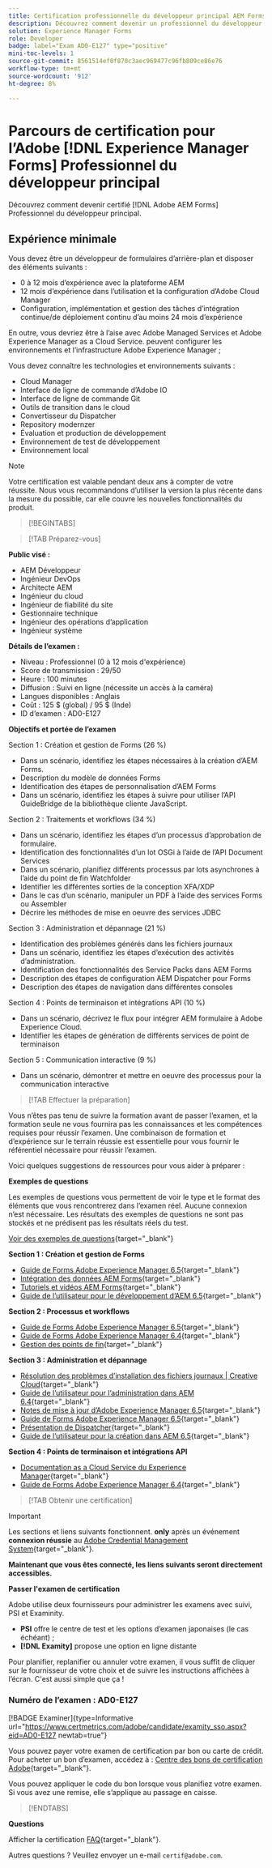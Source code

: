 ```yaml
---
title: Certification professionnelle du développeur principal AEM Forms
description: Découvrez comment devenir un professionnel du développeur principal AEM Forms Adobe certifié.
solution: Experience Manager Forms
role: Developer
badge: label="Exam AD0-E127" type="positive"
mini-toc-levels: 1
source-git-commit: 8561514ef0f870c3aec969477c96fb809ce86e76
workflow-type: tm+mt
source-wordcount: '912'
ht-degree: 8%

---
```


# Parcours de certification pour l’Adobe [!DNL Experience Manager Forms] Professionnel du développeur principal

Découvrez comment devenir certifié [!DNL Adobe AEM Forms] Professionnel du développeur principal.

## Expérience minimale

Vous devez être un développeur de formulaires d’arrière-plan et disposer des éléments suivants :

* 0 à 12 mois d’expérience avec la plateforme AEM
* 12 mois d’expérience dans l’utilisation et la configuration d’Adobe Cloud Manager
* Configuration, implémentation et gestion des tâches d’intégration continue/de déploiement continu d’au moins 24 mois d’expérience

En outre, vous devriez être à l’aise avec Adobe Managed Services et Adobe Experience Manager as a Cloud Service. peuvent configurer les environnements et l’infrastructure Adobe Experience Manager ;

Vous devez connaître les technologies et environnements suivants :

* Cloud Manager
* Interface de ligne de commande d’Adobe IO
* Interface de ligne de commande Git
* Outils de transition dans le cloud
* Convertisseur du Dispatcher
* Repository modernzer
* Évaluation et production de développement
* Environnement de test de développement
* Environnement local

>[!NOTE]
>
>Votre certification est valable pendant deux ans à compter de votre réussite. Nous vous recommandons d’utiliser la version la plus récente dans la mesure du possible, car elle couvre les nouvelles fonctionnalités du produit.

>[!BEGINTABS]

>[!TAB Préparez-vous]

**Public visé :**

* AEM Développeur
* Ingénieur DevOps
* Architecte AEM
* Ingénieur du cloud
* Ingénieur de fiabilité du site
* Gestionnaire technique
* Ingénieur des opérations d’application
* Ingénieur système

**Détails de l’examen :**

* Niveau : Professionnel (0 à 12 mois d&#39;expérience)
* Score de transmission : 29/50
* Heure : 100 minutes
* Diffusion : Suivi en ligne (nécessite un accès à la caméra)
* Langues disponibles : Anglais
* Coût : 125 $ (global) / 95 $ (Inde)
* ID d’examen : AD0-E127

**Objectifs et portée de l’examen**

Section 1 : Création et gestion de Forms (26 %)

* Dans un scénario, identifiez les étapes nécessaires à la création d’AEM Forms.
* Description du modèle de données Forms
* Identification des étapes de personnalisation d’AEM Forms
* Dans un scénario, identifiez les étapes à suivre pour utiliser l’API GuideBridge de la bibliothèque cliente JavaScript.

Section 2 : Traitements et workflows (34 %)

* Dans un scénario, identifiez les étapes d’un processus d’approbation de formulaire.
* Identification des fonctionnalités d’un lot OSGi à l’aide de l’API Document Services
* Dans un scénario, planifiez différents processus par lots asynchrones à l’aide du point de fin Watchfolder
* Identifier les différentes sorties de la conception XFA/XDP
* Dans le cas d’un scénario, manipuler un PDF à l’aide des services Forms ou Assembler
* Décrire les méthodes de mise en oeuvre des services JDBC

Section 3 : Administration et dépannage (21 %)

* Identification des problèmes générés dans les fichiers journaux
* Dans un scénario, identifiez les étapes d’exécution des activités d’administration.
* Identification des fonctionnalités des Service Packs dans AEM Forms
* Description des étapes de configuration AEM Dispatcher pour Forms
* Description des étapes de navigation dans différentes consoles

Section 4 : Points de terminaison et intégrations API (10 %)

* Dans un scénario, décrivez le flux pour intégrer AEM formulaire à Adobe Experience Cloud.
* Identifier les étapes de génération de différents services de point de terminaison

Section 5 : Communication interactive (9 %)

* Dans un scénario, démontrer et mettre en oeuvre des processus pour la communication interactive

>[!TAB Effectuer la préparation]

Vous n’êtes pas tenu de suivre la formation avant de passer l’examen, et la formation seule ne vous fournira pas les connaissances et les compétences requises pour réussir l’examen. Une combinaison de formation et d’expérience sur le terrain réussie est essentielle pour vous fournir le référentiel nécessaire pour réussir l’examen.

Voici quelques suggestions de ressources pour vous aider à préparer :

**Exemples de questions**

Les exemples de questions vous permettent de voir le type et le format des éléments que vous rencontrerez dans l’examen réel. Aucune connexion n’est nécessaire. Les résultats des exemples de questions ne sont pas stockés et ne prédisent pas les résultats réels du test.

[Voir des exemples de questions](https://scorpion.caveon.com/launchpad/ad0-e127-adobe-experience-manager-backend-forms-developer-professional-copy-7s2acv){target="_blank"}

**Section 1 : Création et gestion de Forms**

* [Guide de Forms Adobe Experience Manager 6.5](https://experienceleague.adobe.com/docs/experience-manager-65/forms/home.html?lang=en){target="_blank"}
* [Intégration des données AEM Forms](https://experienceleague.adobe.com/docs/experience-manager-65/forms/form-data-model/data-integration.html?lang=en#data-integration-overview){target="_blank"}
* [Tutoriels et vidéos AEM Forms](https://experienceleague.adobe.com/docs/experience-manager-learn/forms/overview.html?lang=fr){target="_blank"}
* [Guide de l’utilisateur pour le développement d’AEM 6.5](https://experienceleague.adobe.com/docs/experience-manager-65/developing/home.html?lang=en){target="_blank"}

**Section 2 : Processus et workflows**

* [Guide de Forms Adobe Experience Manager 6.5](https://experienceleague.adobe.com/docs/experience-manager-65/forms/home.html?lang=en){target="_blank"}
* [Guide de Forms Adobe Experience Manager 6.4](https://experienceleague.adobe.com/docs/experience-manager-64/forms/home.html?lang=en){target="_blank"}
* [Gestion des points de fin](https://help.adobe.com/en_US/AEMForms/6.1/AdminHelp/WS92d06802c76abadb-5145d5d12905ce07e7-7ff6.2.html#WS92d06802c76abadb1c01fa7512905cdf2c9-7fd9.2){target="_blank"}

**Section 3 : Administration et dépannage**

* [Résolution des problèmes d’installation des fichiers journaux | Creative Cloud](https://helpx.adobe.com/creative-cloud/kb/troubleshoot-install-logs-cc.html){target="_blank"}
* [Guide de l’utilisateur pour l’administration dans AEM 6.4](https://experienceleague.adobe.com/docs/experience-manager-64/administering/home.html?lang=en){target="_blank"}
* [Notes de mise à jour d’Adobe Experience Manager 6.5](https://experienceleague.adobe.com/docs/experience-manager-65/release-notes/home.html?lang=en){target="_blank"}
* [Guide de Forms Adobe Experience Manager 6.5](https://experienceleague.adobe.com/docs/experience-manager-65/forms/home.html?lang=en){target="_blank"}
* [Présentation de Dispatcher](https://experienceleague.adobe.com/docs/experience-manager-dispatcher/using/dispatcher.html?lang=fr){target="_blank"}
* [Guide de l’utilisateur pour la création dans AEM 6.5](https://experienceleague.adobe.com/docs/experience-manager-65/authoring/home.html?lang=en){target="_blank"}

**Section 4 : Points de terminaison et intégrations API**

* [Documentation as a Cloud Service du Experience Manager](https://experienceleague.adobe.com/docs/experience-manager-cloud-service/content/home.html?lang=fr){target="_blank"}
* [Guide de Forms Adobe Experience Manager 6.4](https://experienceleague.adobe.com/docs/experience-manager-64/forms/home.html?lang=en){target="_blank"}

>[!TAB Obtenir une certification]

>[!IMPORTANT]
>
>Les sections et liens suivants fonctionnent. **only**  après un événement **connexion réussie** au [Adobe Credential Management System](http://www.certmetrics.com/adobe){target="_blank"}.

**Maintenant que vous êtes connecté, les liens suivants seront directement accessibles.**

**Passer l&#39;examen de certification**

Adobe utilise deux fournisseurs pour administrer les examens avec suivi, PSI et Examinity.

* **PSI** offre le centre de test et les options d’examen japonaises (le cas échéant) ;
* **[!DNL Examity]** propose une option en ligne distante

Pour planifier, replanifier ou annuler votre examen, il vous suffit de cliquer sur le fournisseur de votre choix et de suivre les instructions affichées à l’écran. C&#39;est aussi simple que ça !

### Numéro de l’examen : AD0-E127

[!BADGE Examiner]{type=Informative url="https://www.certmetrics.com/adobe/candidate/examity_sso.aspx?eid=AD0-E127 newtab=true"}

Vous pouvez payer votre examen de certification par bon ou carte de crédit. Pour acheter un bon d’examen, accédez à : [Centre des bons de certification Adobe](https://market.xvoucher.com/adobe/global){target="_blank"}.

Vous pouvez appliquer le code du bon lorsque vous planifiez votre examen. Si vous avez une remise, elle s’applique au passage en caisse.

>[!ENDTABS]

**Questions**

Afficher la certification [FAQ](https://experienceleague.adobe.com/docs/certification/certification/faq.html?lang=en){target="_blank"}.

Autres questions ? Veuillez envoyer un e-mail `certif@adobe.com`.
